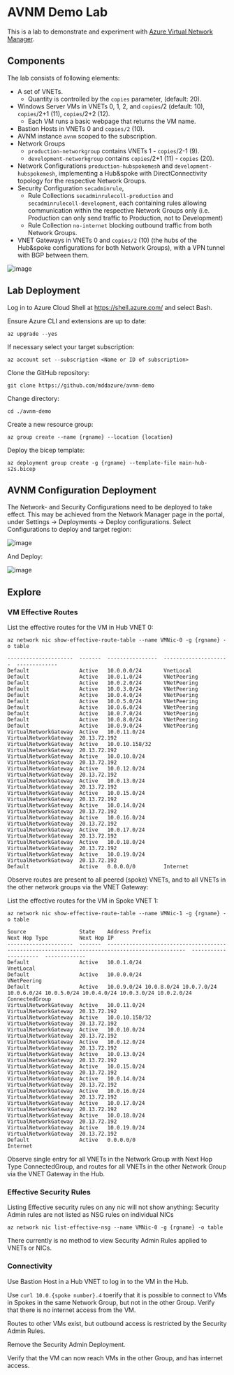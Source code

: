 # AVNM Demo Lab

This is a lab to demonstrate and experiment with [Azure Virtual Network Manager](https://learn.microsoft.com/en-us/azure/virtual-network-manager/overview).

## Components
The lab consists of following elements:
- A set of VNETs.
  - Quantity is controlled by the `copies` parameter, (default: 20).
- Windows Server VMs in VNETs 0, 1, 2, and `copies`/2 (default: 10), `copies`/2+1 (11), `copies`/2+2 (12).
  - Each VM runs a basic webpage that returns the VM name.
- Bastion Hosts in VNETs 0 and `copies/2` (10).
- AVNM instance `avnm` scoped to the subscription.
- Network Groups
  -  `production-networkgroup` contains VNETs 1 - `copies`/2-1 (9).
  -  `development-networkgroup` contains `copies`/2+1 (11) - `copies` (20).
- Network Configurations `production-hubspokemesh` and `development-hubspokemesh`, implementing a Hub&spoke with DirectConnectivity topology for the respective Network Groups.
- Security Configuration `secadminrule`,
  - Rule Collections `secadminrulecoll-production` and `secadminrulecoll-development`, each containing rules allowing communication within the respective Network Groups only (i.e. Production can only send traffic to Production, not to Development)
  - Rule Collection `no-internet` blocking outbound traffic from both Network Groups.
- VNET Gateways in VNETs 0 and `copies/2` (10) (the hubs of the Hub&spoke configurations for both Network Groups), with a VPN tunnel with BGP between them.

![image](images/avnmdemo.png)

## Lab Deployment

Log in to Azure Cloud Shell at https://shell.azure.com/ and select Bash.

Ensure Azure CLI and extensions are up to date:
  
`az upgrade --yes`
  
If necessary select your target subscription:
  
`az account set --subscription <Name or ID of subscription>`
  
Clone the  GitHub repository:

`git clone https://github.com/mddazure/avnm-demo`

Change directory:

`cd ./avnm-demo`

Create a new resource group:

`az group create --name {rgname} --location {location}`

Deploy the bicep template:

`az deployment group create -g {rgname} --template-file main-hub-s2s.bicep`

## AVNM Configuration Deployment
The Network- and Security Configurations need to be deployed to take effect. This may be achieved from the Network Manager page in the portal, under Settings -> Deployments -> Deploy configurations. 
Select Configurations to deploy and target region:

![image](images/selectdeployment.png)

And Deploy:

![image](images/commitdeployment.png)

## Explore

### VM Effective Routes

List the effective routes for the VM in Hub VNET 0:

`az network nic show-effective-route-table --name VMNic-0 -g {rgname} -o table`

```Source                 State    Address Prefix    Next Hop Type          Next Hop IP
---------------------  -------  ----------------  ---------------------  -------------
Default                Active   10.0.0.0/24       VnetLocal
Default                Active   10.0.1.0/24       VNetPeering
Default                Active   10.0.2.0/24       VNetPeering
Default                Active   10.0.3.0/24       VNetPeering
Default                Active   10.0.4.0/24       VNetPeering
Default                Active   10.0.5.0/24       VNetPeering
Default                Active   10.0.6.0/24       VNetPeering
Default                Active   10.0.7.0/24       VNetPeering
Default                Active   10.0.8.0/24       VNetPeering
Default                Active   10.0.9.0/24       VNetPeering
VirtualNetworkGateway  Active   10.0.11.0/24      VirtualNetworkGateway  20.13.72.192
VirtualNetworkGateway  Active   10.0.10.158/32    VirtualNetworkGateway  20.13.72.192
VirtualNetworkGateway  Active   10.0.10.0/24      VirtualNetworkGateway  20.13.72.192
VirtualNetworkGateway  Active   10.0.12.0/24      VirtualNetworkGateway  20.13.72.192
VirtualNetworkGateway  Active   10.0.13.0/24      VirtualNetworkGateway  20.13.72.192
VirtualNetworkGateway  Active   10.0.15.0/24      VirtualNetworkGateway  20.13.72.192
VirtualNetworkGateway  Active   10.0.14.0/24      VirtualNetworkGateway  20.13.72.192
VirtualNetworkGateway  Active   10.0.16.0/24      VirtualNetworkGateway  20.13.72.192
VirtualNetworkGateway  Active   10.0.17.0/24      VirtualNetworkGateway  20.13.72.192
VirtualNetworkGateway  Active   10.0.18.0/24      VirtualNetworkGateway  20.13.72.192
VirtualNetworkGateway  Active   10.0.19.0/24      VirtualNetworkGateway  20.13.72.192
Default                Active   0.0.0.0/0         Internet
```
Observe routes are present to all peered (spoke) VNETs, and to all VNETs in the other network groups via the VNET Gateway:

List the effective routes for the VM in Spoke VNET 1:

`az network nic show-effective-route-table --name VMNic-1 -g {rgname} -o table`

```
Source                 State    Address Prefix                                                                                   Next Hop Type          Next Hop IP
---------------------  -------  -----------------------------------------------------------------------------------------------  ---------------------  -------------
Default                Active   10.0.1.0/24                                                                                      VnetLocal
Default                Active   10.0.0.0/24                                                                                      VNetPeering
Default                Active   10.0.9.0/24 10.0.8.0/24 10.0.7.0/24 10.0.6.0/24 10.0.5.0/24 10.0.4.0/24 10.0.3.0/24 10.0.2.0/24  ConnectedGroup
VirtualNetworkGateway  Active   10.0.11.0/24                                                                                     VirtualNetworkGateway  20.13.72.192
VirtualNetworkGateway  Active   10.0.10.158/32                                                                                   VirtualNetworkGateway  20.13.72.192
VirtualNetworkGateway  Active   10.0.10.0/24                                                                                     VirtualNetworkGateway  20.13.72.192
VirtualNetworkGateway  Active   10.0.12.0/24                                                                                     VirtualNetworkGateway  20.13.72.192
VirtualNetworkGateway  Active   10.0.13.0/24                                                                                     VirtualNetworkGateway  20.13.72.192
VirtualNetworkGateway  Active   10.0.15.0/24                                                                                     VirtualNetworkGateway  20.13.72.192
VirtualNetworkGateway  Active   10.0.14.0/24                                                                                     VirtualNetworkGateway  20.13.72.192
VirtualNetworkGateway  Active   10.0.16.0/24                                                                                     VirtualNetworkGateway  20.13.72.192
VirtualNetworkGateway  Active   10.0.17.0/24                                                                                     VirtualNetworkGateway  20.13.72.192
VirtualNetworkGateway  Active   10.0.18.0/24                                                                                     VirtualNetworkGateway  20.13.72.192
VirtualNetworkGateway  Active   10.0.19.0/24                                                                                     VirtualNetworkGateway  20.13.72.192
Default                Active   0.0.0.0/0                                                                                        Internet

```
Observe single entry for all VNETs in the Network Group with Next Hop Type ConnectedGroup, and routes for all VNETs in the other Network Group via the VNET Gateway in the Hub.

### Effective Security Rules

Listing Effective security rules on any nic will not show anything: Security Admin rules are not listed as NSG rules on individual NICs

`az network nic list-effective-nsg --name VMNic-0 -g {rgname} -o table`

There currently is no method to view Security Admin Rules applied to VNETs or NICs.

### Connectivity
Use Bastion Host in a Hub VNET to log in to the VM in the Hub.

Use `curl 10.0.{spoke number}.4` toerify that it is possible to connect to VMs in Spokes in the same Network Group, but not in the other Group. Verify that there is no internet access from the VM. 

Routes to other VMs exist, but outbound access is restricted by the Security Admin Rules.

Remove the Security Admin Deployment.

Verify that the VM can now reach VMs in the other Group, and has internet access.

 


